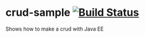 # crud-sample [![Build Status](https://travis-ci.com/camroga/crud-sample.svg?branch=master)](https://travis-ci.com/camroga/crud-sample)

Shows how to make a crud with Java EE
